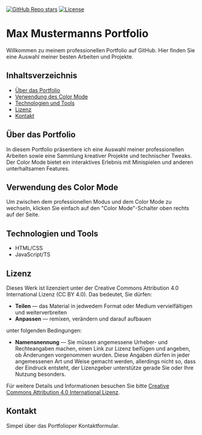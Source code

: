 [![GitHub Repo stars](https://img.shields.io/github/stars/huggingface/diffusers?style=social)](https://github.com/huggingface/diffusers/stargazers)
[![License](https://img.shields.io/badge/License-MIT-blue.svg)](LICENSE)

# Max Mustermanns Portfolio

Willkommen zu meinem professionellen Portfolio auf GitHub. Hier finden Sie eine Auswahl meiner besten Arbeiten und Projekte.

## Inhaltsverzeichnis
- [Über das Portfolio](#über-das-portfolio)
- [Verwendung des Color Mode](#verwendung-des-color-mode)
- [Technologien und Tools](#technologien-und-tools)
- [Lizenz](#lizenz)
- [Kontakt](#kontakt)

## Über das Portfolio

In diesem Portfolio präsentiere ich eine Auswahl meiner professionellen Arbeiten sowie eine Sammlung kreativer Projekte und technischer Tweaks. Der Color Mode bietet ein interaktives Erlebnis mit Minispielen und anderen unterhaltsamen Features.

## Verwendung des Color Mode

Um zwischen dem professionellen Modus und dem Color Mode zu wechseln, klicken Sie einfach auf den "Color Mode"-Schalter oben rechts auf der Seite.

## Technologien und Tools

- HTML/CSS
- JavaScript/TS

## Lizenz

Dieses Werk ist lizenziert unter der Creative Commons Attribution 4.0 International Lizenz (CC BY 4.0). Das bedeutet, Sie dürfen:

- **Teilen** — das Material in jedwedem Format oder Medium vervielfältigen und weiterverbreiten
- **Anpassen** — remixen, verändern und darauf aufbauen

unter folgenden Bedingungen:

- **Namensnennung** — Sie müssen angemessene Urheber- und Rechteangaben machen, einen Link zur Lizenz beifügen und angeben, ob Änderungen vorgenommen wurden. Diese Angaben dürfen in jeder angemessenen Art und Weise gemacht werden, allerdings nicht so, dass der Eindruck entsteht, der Lizenzgeber unterstütze gerade Sie oder Ihre Nutzung besonders.

Für weitere Details und Informationen besuchen Sie bitte [Creative Commons Attribution 4.0 International Lizenz](https://creativecommons.org/licenses/by/4.0/).


## Kontakt

Simpel über das Portfolioper Kontaktformular.





